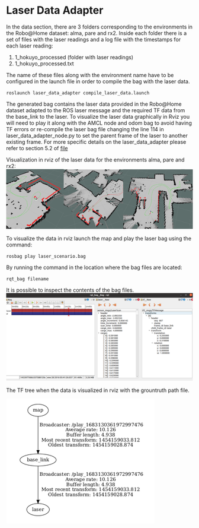 # Laser Data Adapter

In the data section, there are 3 folders corresponding to the environments in the Robo@Home dataset: alma, pare and rx2. 
Inside each folder there is a set of files with the laser readings and a log file with the timestamps for each laser reading:

1.  1_hokuyo_processed (folder with laser readings)
2.  1_hokuyo_processed.txt

The name of these files along with the environment name have to be configured in the launch file in order to compile the bag with the 
laser data.

	roslaunch laser_data_adapter compile_laser_data.launch

The generated bag contains the laser data provided in the Robo@Home dataset adapted to the ROS laser message and the required TF data 
from the base_link to the laser. To visualize the laser data graphically in Rviz you will need to play it along with the AMCL node and odom bag to avoid
having TF errors or re-compile the laser bag file changing the line 114 in laser_data_adapter_node.py to set the parent frame of the laser to another existing
frame. For more specific details on the laser_data_adapter please refer to section 5.2 of [file](https://github.com/fernandaroeg/ROS_AMCL_Hybrid_Localization/blob/master/TFM_Localizacion_Rodriguez_Fernanda.pdf)

Visualization in rviz of the laser data for the environments alma, pare and rx2: 
![Rviz laser data](laser_alma_pare_rx2.png)

To visualize the data in rviz launch the map and play the laser bag using the command:

	rosbag play laser_scenario.bag

By running the command in the location where the bag files are located: 

	rqt_bag filename 

It is possible to inspect the contents of the bag files. 
![Gtruth Bag](rqt_bag_laser.png)

The TF tree when the data is visualized in rviz with the grountruth path file. 

![TF tree when testing laser data in rviz](tf_laser_testing.png)	




